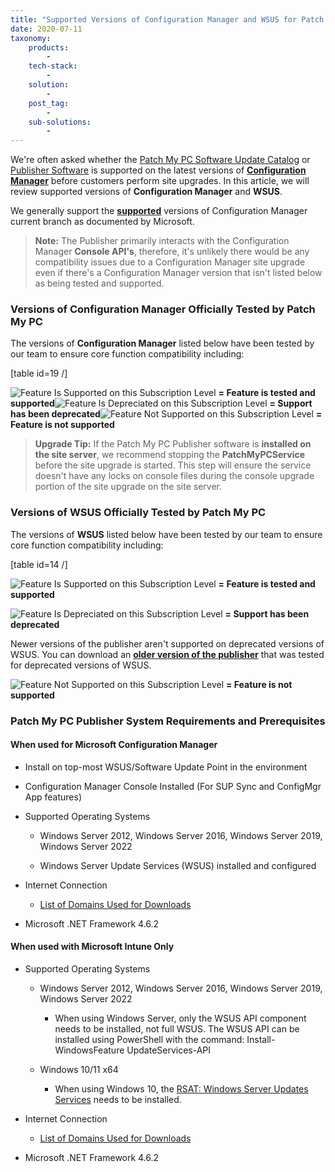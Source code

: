 ```yaml
---
title: "Supported Versions of Configuration Manager and WSUS for Patch My PC"
date: 2020-07-11
taxonomy:
    products:
        - 
    tech-stack:
        - 
    solution:
        - 
    post_tag:
        - 
    sub-solutions:
        - 
---
```


We're often asked whether the [Patch My PC Software Update Catalog](/application-patch-management) or [Publisher Software](/publishing-service-setup-documentation) is supported on the latest versions of **[Configuration Manager](https://docs.microsoft.com/en-us/mem/configmgr/core/servers/manage/current-branch-versions-supported)** before customers perform site upgrades. In this article, we will review supported versions of **Configuration Manager** and **WSUS**.

We generally support the **[supported](https://docs.microsoft.com/en-us/mem/configmgr/core/servers/manage/current-branch-versions-supported)** versions of Configuration Manager current branch as documented by Microsoft.

> **Note:** The Publisher primarily interacts with the Configuration Manager **Console API's**, therefore, it's unlikely there would be any compatibility issues due to a Configuration Manager site upgrade even if there's a Configuration Manager version that isn't listed below as being tested and supported.

### Versions of Configuration Manager Officially Tested by Patch My PC

The versions of **Configuration Manager** listed below have been tested by our team to ensure core function compatibility including:

\[table id=19 /\]

![Feature Is Supported on this Subscription Level](images/Yes-Green-Check.svg) **= Feature is tested and supported**![Feature Is Depreciated on this Subscription Level](images/Depreciated-Orange-Triangle.svg) **= Support has been deprecated**![Feature Not Supported on this Subscription Level](images/No-Red-X.svg) **= Feature is not supported**

> **Upgrade Tip:** If the Patch My PC Publisher software is **installed on the site server**, we recommend stopping the **PatchMyPCService** before the site upgrade is started. This step will ensure the service doesn't have any locks on console files during the console upgrade portion of the site upgrade on the site server.

### Versions of WSUS Officially Tested by Patch My PC

The versions of **WSUS** listed below have been tested by our team to ensure core function compatibility including:

\[table id=14 /\]

![Feature Is Supported on this Subscription Level](images/Yes-Green-Check.svg) **= Feature is tested and supported**

![Feature Is Depreciated on this Subscription Level](images/Depreciated-Orange-Triangle.svg) **= Support has been deprecated**

Newer versions of the publisher aren't supported on deprecated versions of WSUS. You can download an **[older version of the publisher](/scupcatalog/downloads/publishingservice/PatchMyPC-Publishing-Service-Legacy.msi)** that was tested for deprecated versions of WSUS.

![Feature Not Supported on this Subscription Level](images/No-Red-X.svg) **= Feature is not supported**

### Patch My PC Publisher System Requirements and Prerequisites

#### When used for Microsoft Configuration Manager

- Install on top-most WSUS/Software Update Point in the environment

- Configuration Manager Console Installed (For SUP Sync and ConfigMgr App features)

- Supported Operating Systems
    - Windows Server 2012, Windows Server 2016, Windows Server 2019, Windows Server 2022
    
    - Windows Server Update Services (WSUS) installed and configured

- Internet Connection
    - [List of Domains Used for Downloads](https://patchmypc.com/list-of-domains-used-for-downloads-in-patch-my-pc-update-catalog)

- Microsoft .NET Framework 4.6.2

#### When used with Microsoft Intune Only

- Supported Operating Systems
    - Windows Server 2012, Windows Server 2016, Windows Server 2019, Windows Server 2022
        - When using Windows Server, only the WSUS API component needs to be installed, not full WSUS. The WSUS API can be installed using PowerShell with the command: Install-WindowsFeature UpdateServices-API
    
    - Windows 10/11 x64
        - When using Windows 10, the [RSAT: Windows Server Updates Services](https://docs.microsoft.com/en-us/windows-server/remote/remote-server-administration-tools#BKMK_Thresh) needs to be installed.

- Internet Connection
    - [List of Domains Used for Downloads](https://patchmypc.com/list-of-domains-used-for-downloads-in-patch-my-pc-update-catalog)

- Microsoft .NET Framework 4.6.2

